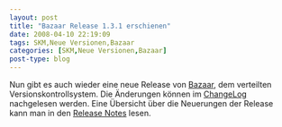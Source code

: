 ```yaml
---
layout: post
title: "Bazaar Release 1.3.1 erschienen"
date: 2008-04-10 22:19:09
tags: SKM,Neue Versionen,Bazaar
categories: [SKM,Neue Versionen,Bazaar]
post-type: blog
---
```

Nun gibt es auch wieder eine neue Release von [Bazaar](http://bazaar-vcs.org "Bazaar"), dem verteilten Versionskontrollsystem. 
Die Änderungen können im [ChangeLog](https://launchpad.net/bzr/1.3/1.3.1 "ChangeLog") nachgelesen werden. Eine Übersicht über 
die Neuerungen der Release kann man in den [Release Notes](https://launchpad.net/bzr/1.3 "Release Notes") lesen.
